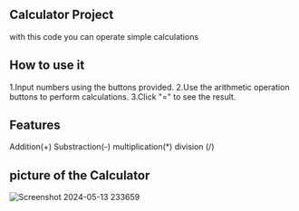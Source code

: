 ## Calculator Project
with this code you can operate simple calculations
## How to use it
1.Input numbers using the buttons provided.
2.Use the arithmetic operation buttons to perform calculations.
3.Click "=" to see the result.
## Features
Addition(+)
Substraction(-)
multiplication(*)
division (/)
## picture of the Calculator
![Screenshot 2024-05-13 233659](https://github.com/melikamirzaeii/calculator/assets/153517418/dcf93edd-9078-434d-b8c3-0070b85d70da)
